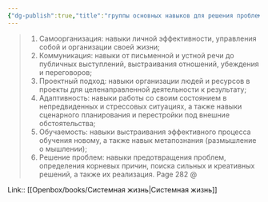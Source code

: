 ```yaml
---
{"dg-publish":true,"title":"группы основных навыков для решения проблем","tags":["quotes"],"date":"2023-09-11T11:38:10+03:00","modified_at":"2023-09-16T17:28:30+03:00","dg-path":"/quotes/202305071006.md","permalink":"/quotes/202305071006/","dgPassFrontmatter":true}
---
```



> 1. Самоорганизация: навыки личной эффективности, управления собой и организации своей жизни; 
> 2. Коммуникация: навыки от письменной и устной речи до публичных выступлений, выстраивания отношений, убеждения и переговоров; 
> 3. Проектный подход: навыки организации людей и ресурсов в проекты для целенаправленной деятельности к результату; 
> 4. Адаптивность: навыки работы со своим состоянием в непредвиденных и стрессовых ситуациях, а также навыки сценарного планирования и перестройки под внешние обстоятельства; 
> 5. Обучаемость: навыки выстраивания эффективного процесса обучения новому, а также навык метапознания (размышление о мышлении); 
> 6. Решение проблем: навыки предотвращения проблем, определения корневых причин, поиска сильных и креативных решений, а также их реализация.
Page 282 @ 

Link:: [[Openbox/books/Системная жизнь|Системная жизнь]]
